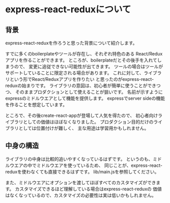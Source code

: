 # express-react-reduxについて

## 背景

express-react-reduxを作ろうと思った背景について紹介します。

すでに多くのboilerplateやツールが存在し、それぞれ特色のある
React/Reduxアプリを作ることができます。
ところが、boilerplateだとその後手を入れてしまうので、
変更に追従できない可能性が出てきます。
ツールの場合はツールがサポートしていることに限定される場合があります。
これに対して、ライブラリという形でReact/Reduxアプリを作りたい
と思ったのがexpress-react-reduxの始まりです。
ライブラリの意図は、初心者が簡単に使うことができつつ、
そのままプロダクションとして使えることが狙いです。
名前が示すようにexpressのミドルウエアとして機能を提供します。
expressでserver sideの機能を作ることを想定しています。

ところで、その後create-react-appが登場して人気を得たので、
初心者向けライブラリとしての価値はほぼなくなりました。
プロダクション目的だけのライブラリとしては位置付けが難しく、
主な用途は学習用かもしれません。

## 中身の構造

ライブラリの中身は比較的追いやすくなっているはずです。
というのも、ミドルウエアの中でミドルウエアを使っているため、
同じことが、express-react-reduxを使わなくても直接できるはずです。
lib/main.jsを参照してください。

また、ミドルウエアにオプションを渡してほぼすべてのカスタマイズができます。
カスタマイズできるほど理解している場合はexpress-react-reduxの
価値はなくなっているので、カスタマイズの必要性は実は低いかもしれません。
